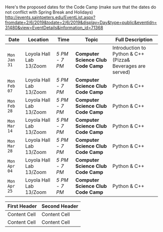 
Here's the proposed dates for the Code Camp (make sure that the dates do not conflict with Spring Break and Holidays)
http://events.saintpeters.edu/EventList.aspx?fromdate=2/6/2019&todate=2/6/2019&display=Day&type=public&eventidn=31480&view=EventDetails&information_id=71368


| Date | Location | Time | Topic | Full Description |
| ------------ | ----------------------- | ------------- | ----------------------------------- | ---------------- |
| `Mon Jan 31` | Loyola Hall Lab 13/Zoom | *5 PM - 7 PM* | **Computer Science Club Code Camp** | Introduction to Python & C++ (Pizza& Beverages are served) |
| `Mon Feb 07` | Loyola Hall Lab 13/Zoom | *5 PM - 7 PM* | **Computer Science Club Code Camp** | Python & C++ |
| `Mon Feb 28` | Loyola Hall Lab 13/Zoom | *5 PM - 7 PM* | **Computer Science Club Code Camp** | Python & C++ |
| `Mon Mar 14` | Loyola Hall Lab 13/Zoom | *5 PM - 7 PM* | **Computer Science Club Code Camp** | Python & C++ |
| `Mon Mar 28` | Loyola Hall Lab 13/Zoom | *5 PM - 7 PM* | **Computer Science Club Code Camp** | Python & C++ |
| `Mon Apr 04` | Loyola Hall Lab 13/Zoom | *5 PM - 7 PM* | **Computer Science Club Code Camp** | Python & C++ |
| `Mon Apr 25` | Loyola Hall Lab 13/Zoom | *5 PM - 7 PM* | **Computer Science Club Code Camp** | Python & C++ |



| First Header  | Second Header |
| ------------- | ------------- |
| Content Cell  | Content Cell  |
| Content Cell  | Content Cell  |

